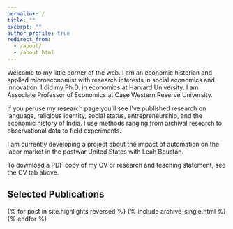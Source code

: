 ```yaml
---
permalink: /
title: ""
excerpt: ""
author_profile: true
redirect_from: 
  - /about/
  - /about.html
---
```


Welcome to my little corner of the web. I am an economic historian and applied microeconomist with research interests in social economics and innovation. I did my Ph.D. in economics at Harvard University. I am Associate Professor of Economics at Case Western Reserve University.

If you peruse my research page you'll see I've published research on language, religious identity, social status, entrepreneurship, and the economic history of India. I use methods ranging from archival research to observational data to field experiments. 

I am currently developing a project about the impact of automation on the labor market in the postwar United States with Leah Boustan.

To download a PDF copy of my CV or research and teaching statement, see the CV tab above.

Selected Publications
--------

{% for post in site.highlights reversed %}
  {% include archive-single.html %}
{% endfor %}